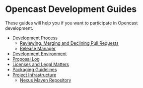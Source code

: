 Opencast Development Guides
===========================

These guides will help you if you want to participate in Opencast development.


 - [Development Process](development-process.md)
    - [Reviewing, Merging and Declining Pull Requests](reviewing-and-merging.md)
    - [Release Manager](release-manager.md)
 - [Development Environment](development-environment.md)
 - [Proposal Log](proposal-log.md)
 - [Licenses and Legal Matters](license.md)
 - [Packaging Guidelines](packaging.md)
 - [Project Infrastructure](infrastructure/index.md)
    - [Nexus Maven Repository](infrastructure/nexus.md)
